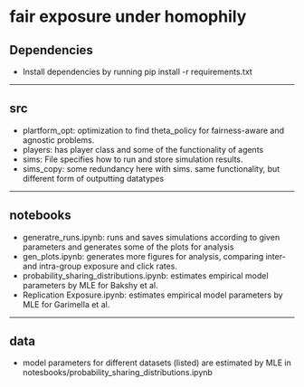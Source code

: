 # fair exposure under homophily

## Dependencies
- Install dependencies by running pip install -r requirements.txt

***

## src
- plartform_opt: optimization to find theta_policy for fairness-aware and agnostic problems.
- players: has player class and some of the functionality of agents
- sims: File specifies how to run and store simulation results.
- sims_copy: some redundancy here with sims.  same functionality, but different form of outputting datatypes

***

## notebooks
- generatre_runs.ipynb: runs and saves simulations according to given parameters and generates some of the plots for analysis
- gen_plots.ipynb: generates more figures for analysis, comparing inter- and intra-group exposure and click rates.
- probability_sharing_distributions.ipynb: estimates empirical model parameters by MLE for Bakshy et al.
- Replication Exposure.ipynb: estimates empirical model parameters by MLE for Garimella et al.


***


## data
- model parameters for different datasets (listed) are estimated by MLE in notesbooks/probability_sharing_distributions.ipynb







